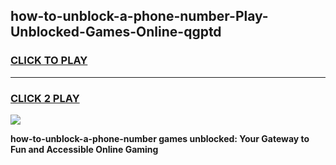 
## how-to-unblock-a-phone-number-Play-Unblocked-Games-Online-qgptd
<h3>
<a href="https://premium76.site?title=how-to-unblock-a-phone-number&ref=25A">CLICK TO PLAY</a></h3>
<hr>

<h3>
<a href="https://premium76.site?title=how-to-unblock-a-phone-number&ref=25A">CLICK 2 PLAY</a>
  
</h3>

<a href="https://premium76.site?title=how-to-unblock-a-phone-number&ref=25A"><img src="https://clearcache.store/games.png"></a>


**how-to-unblock-a-phone-number games unblocked: Your Gateway to Fun and Accessible Online Gaming**

